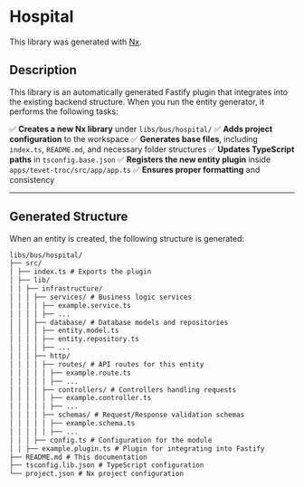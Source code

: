 # Hospital

This library was generated with [Nx](https://nx.dev).

## Description

This library is an automatically generated Fastify plugin that integrates into the existing backend structure.
When you run the entity generator, it performs the following tasks:

✅ **Creates a new Nx library** under `libs/bus/hospital/`
✅ **Adds project configuration** to the workspace
✅ **Generates base files**, including `index.ts`, `README.md`, and necessary folder structures
✅ **Updates TypeScript paths** in `tsconfig.base.json`
✅ **Registers the new entity plugin** inside `apps/tevet-troc/src/app/app.ts`
✅ **Ensures proper formatting** and consistency

---

## **Generated Structure**

When an entity is created, the following structure is generated:

```md
libs/bus/hospital/
├── src/
│ ├── index.ts # Exports the plugin
│ ├── lib/
│ │ ├── infrastructure/
│ │ │ ├── services/ # Business logic services
│ │ │ │ ├── example.service.ts
│ │ │ │ ├── ...
│ │ │ ├── database/ # Database models and repositories
│ │ │ │ ├── entity.model.ts
│ │ │ │ ├── entity.repository.ts
│ │ │ │ ├── ...
│ │ │ ├── http/
│ │ │ │ ├── routes/ # API routes for this entity
│ │ │ │ │ ├── example.route.ts
│ │ │ │ │ ├── ...
│ │ │ │ ├── controllers/ # Controllers handling requests
│ │ │ │ │ ├── example.controller.ts
│ │ │ │ │ ├── ...
│ │ │ │ ├── schemas/ # Request/Response validation schemas
│ │ │ │ │ ├── example.schema.ts
│ │ │ │ │ ├── ...
│ │ │ ├── config.ts # Configuration for the module
│ │ ├── example.plugin.ts # Plugin for integrating into Fastify
├── README.md # This documentation
├── tsconfig.lib.json # TypeScript configuration
└── project.json # Nx project configuration
```
